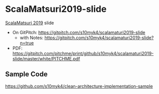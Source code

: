 # ScalaMatsuri2019-slide 

[ScalaMatsuri 2019](https://2019.scalamatsuri.org/) slide

* On GitPitch: https://gitpitch.com/s10myk4/scalamaturi2019-slide
    * with Notes: https://gitpitch.com/s10myk4/scalamaturi2019-slide?n=true
* PDF: https://gitpitch.com/pitchme/print/github/s10myk4/scalamaturi2019-slide/master/white/PITCHME.pdf

## Sample Code
https://github.com/s10myk4/clean-architecture-implementation-sample
